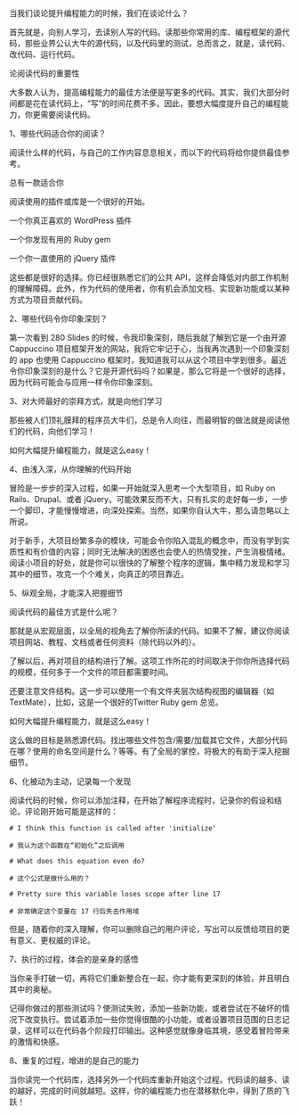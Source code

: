 当我们谈论提升编程能力的时候，我们在谈论什么？

首先就是，向别人学习，去读别人写的代码。读那些你常用的库、编程框架的源代码，那些业界公认大牛的源代码，以及代码里的测试，总而言之，就是，读代码、改代码、运行代码。

论阅读代码的重要性

大多数人认为，提高编程能力的最佳方法便是写更多的代码。其实，我们大部分时间都是花在读代码上，“写”的时间花费不多。因此，要想大幅度提升自己的编程能力，你更需要阅读代码。

1、哪些代码适合你的阅读？

阅读什么样的代码，与自己的工作内容息息相关，而以下的代码将给你提供最佳参考。

总有一款适合你

阅读使用的插件或库是一个很好的开始。

一个你真正喜欢的 WordPress 插件

一个你发现有用的 Ruby gem

一个你一直使用的 jQuery 插件

这些都是很好的选择。你已经很熟悉它们的公共 API，这样会降低对内部工作机制的理解障碍。此外，作为代码的使用者，你有机会添加文档、实现新功能或以某种方式为项目贡献代码。

2、哪些代码令你印象深刻？

第一次看到 280 Slides 的时候，令我印象深刻，随后我就了解到它是一个由开源 Cappuccino 项目框架开发的网站，我将它牢记于心，当我再次遇到一个印象深刻的 app 也使用 Cappuccino 框架时，我知道我可以从这个项目中学到很多。最近令你印象深刻的是什么？它是开源代码吗？如果是，那么它将是一个很好的选择，因为代码可能会与应用一样令你印象深刻。

3、对大师最好的崇拜方式，就是向他们学习

那些被人们顶礼膜拜的程序员大牛们，总是令人向往，而最明智的做法就是阅读他们的代码，向他们学习！

如何大幅提升编程能力，就是这么easy！

4、由浅入深，从你理解的代码开始

冒险是一步步的深入过程，如果一开始就深入思考一个大型项目，如 Ruby on Rails、Drupal、或者 jQuery。可能效果反而不大，只有扎实的走好每一步，一步一个脚印，才能慢慢增进，向深处探索。当然，如果你自认大牛，那么请忽略以上所说。

对于新手，大项目纷繁多杂的模块，可能会令你陷入混乱的概念中，而没有学到实质性和有价值的内容；同时无法解决的困惑也会使人的热情受挫，产生消极情绪。阅读小项目的好处，就是你可以很快的了解整个程序的逻辑，集中精力发现和学习其中的细节，攻克一个个难关，向真正的项目靠近。

5、纵观全局，才能深入把握细节

阅读代码的最佳方式是什么呢？

那就是从宏观层面，以全局的视角去了解你所读的代码。如果不了解，建议你阅读项目网站、教程、文档或者任何资料（除代码以外的）。

了解以后，再对项目的结构进行了解。这项工作所花的时间取决于你你所选择代码的规模，任何多于一个文件的项目都需要时间。

还要注意文件结构。这一步可以使用一个有文件夹层次结构视图的编辑器（如 TextMate），比如，这是一个很好的Twitter Ruby gem 总览。

如何大幅提升编程能力，就是这么easy！

这么做的目标是熟悉源代码。找出哪些文件包含/需要/加载其它文件，大部分代码在哪？使用的命名空间是什么？等等。有了全局的掌控，将极大的有助于深入挖掘细节。

6、化被动为主动，记录每一个发现

阅读代码的时候，你可以添加注释，在开始了解程序流程时，记录你的假设和结论。评论刚开始可能是这样的：

    # I think this function is called after 'initialize'

    # 我认为这个函数在“初始化”之后调用

    # What does this equation even do?

    # 这个公式是做什么用的？

    # Pretty sure this variable loses scope after line 17

    # 非常确定这个变量在 17 行后失去作用域

但是，随着你的深入理解，你可以删除自己的用户评论，写出可以反馈给项目的更有意义、更权威的评论。

7、执行的过程，体会的是亲身的感悟

当你亲手打破一切，再将它们重新整合在一起，你才能有更深刻的体验，并且明白其中的奥秘。

记得你做过的那些测试吗？使测试失败，添加一些新功能，或者尝试在不破坏的情况下改变执行。尝试着添加一些你觉得很酷的小功能，或者设置项目范围的日志记录，这样可以在代码各个阶段打印输出。这种感觉就像身临其境，感受着冒险带来的激情和快感。

8、重复的过程，增进的是自己的能力

当你读完一个代码库，选择另外一个代码库重新开始这个过程。代码读的越多、读的越好，完成的时间就越短。这样，你的编程能力也在潜移默化中，得到了质的飞跃！